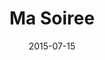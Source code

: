 ---
layout: cassette
artist: "Jay P Nalei ft. Janeth Barako, Kevsquare &amp; Metoxide"
title: "Ma Soiree"
permalink: /cassette/single//:title
date: 2015-07-15
cassette: "{{ site.media }}/assets/images/cassette/jayp-ma-soiree.png"
side-a: "'jayp_-_ma_soiree'"
side-b: "'jayp_-_ma_soiree'"
image_meta: "{{ site.media }}/assets/images/artwork/jayp-ma-soiree.jpg"
artist_meta: "Jay P Nalei"
title_meta: "Ma Soiree (Dj Signo Productions) ft. Janeth Barako, Kevsquare &amp; Metoxide"
categories: Single
tags: [jayp, janethbarako, kevsquare, metoxide]
icon: '<i class="demo-icon icon-cassette"></i>'
---